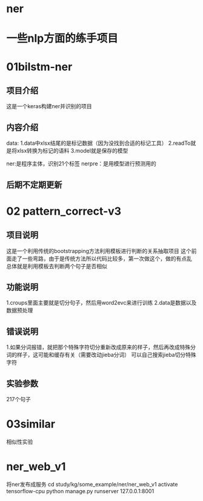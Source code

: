 # ner
# 一些nlp方面的练手项目

# 01bilstm-ner
## 项目介绍
这是一个keras构建ner并识别的项目
## 内容介绍
data:
1.data中xlsx结尾的是标记数据（因为没找到合适的标记工具）
2.readTo就是将xlsx转换为标记的语料
3.model就是保存的模型

ner:是程序主体，识别21个标签
nerpre：是用模型进行预测用的
## 后期不定期更新

# 02 pattern_correct-v3
## 项目说明
这是一个利用传统的bootstrapping方法利用模板进行判断的关系抽取项目
这个前面走了一些弯路，由于是传统方法所以代码比较多，第一次做这个，做的有点乱
总体就是利用模板去判断两个句子是否相似
## 功能说明
1.croups里面主要就是切分句子，然后用word2evc来进行训练
2.data是数据以及数据预处理
## 错误说明
1.如果分词报错，就把那个特殊字符切分重新改成原来的样子，然后再改成特殊分词的样子，这可能和缓存有关（需要改动jieba分词）
可以自己搜索jieba切分特殊字符
## 实验参数
217个句子

# 03similar
相似性实验

# ner_web_v1
将ner发布成服务
cd study/kg/some_example/ner/ner_web_v1
activate tensorflow-cpu
python manage.py runserver 127.0.0.1:8001










